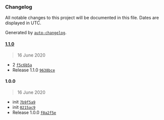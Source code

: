 ### Changelog

All notable changes to this project will be documented in this file. Dates are displayed in UTC.

Generated by [`auto-changelog`](https://github.com/CookPete/auto-changelog).

#### [1.1.0](https://github.com/RyanIPO/release-it-demo/compare/1.0.0...1.1.0)

> 16 June 2020

- 2 [`f5c6b5a`](https://github.com/RyanIPO/release-it-demo/commit/f5c6b5a8b6692eb4482e1eabd566f5fef53dbc82)
- Release 1.1.0 [`9638bce`](https://github.com/RyanIPO/release-it-demo/commit/9638bceb78b8219e7d6fb64924cfd868da6185bc)

#### 1.0.0

> 16 June 2020

- init [`7b9f5a9`](https://github.com/RyanIPO/release-it-demo/commit/7b9f5a9806f274635e1b369f4c11215d9deee227)
- init [`0215ac9`](https://github.com/RyanIPO/release-it-demo/commit/0215ac94ed6de18a067baad8c0c859276231f84b)
- Release 1.0.0 [`f0a2f5e`](https://github.com/RyanIPO/release-it-demo/commit/f0a2f5e1785cb781cf96ff6be88d3b700ee3ed00)
